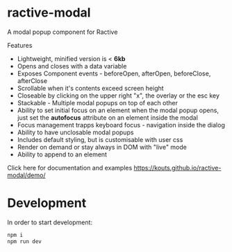 # ractive-modal
A modal popup component for Ractive

Features
- Lightweight, minified version is &lt; <strong>6kb</strong>
- Opens and closes with a data variable
- Exposes Component events - beforeOpen, afterOpen, beforeClose, afterClose
- Scrollable when it's contents exceed screen height
- Closeable by clicking on the upper right "x", the overlay or the esc key
- Stackable - Multiple modal popups on top of each other
- Ability to set initial focus on an element when the modal popup opens, just set the <strong>autofocus</strong> attribute on an element inside the modal
- Focus management trapps keyboard focus - navigation inside the dialog
- Ability to have unclosable modal popups
- Includes default styling, but is customisable with user css
- Render on demand or stay always in DOM with "live" mode
- Ability to append to an element

Click here for documentation and examples
https://kouts.github.io/ractive-modal/demo/

# Development

In order to start development:

```sh
npm i
npm run dev
```